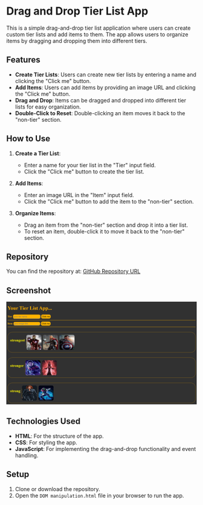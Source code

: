 # Drag and Drop Tier List App

This is a simple drag-and-drop tier list application where users can create custom tier lists and add items to them. The app allows users to organize items by dragging and dropping them into different tiers.

## Features

- **Create Tier Lists**: Users can create new tier lists by entering a name and clicking the "Click me" button.
- **Add Items**: Users can add items by providing an image URL and clicking the "Click me" button.
- **Drag and Drop**: Items can be dragged and dropped into different tier lists for easy organization.
- **Double-Click to Reset**: Double-clicking an item moves it back to the "non-tier" section.

## How to Use

1. **Create a Tier List**:
   - Enter a name for your tier list in the "Tier" input field.
   - Click the "Click me" button to create the tier list.

2. **Add Items**:
   - Enter an image URL in the "Item" input field.
   - Click the "Click me" button to add the item to the "non-tier" section.

3. **Organize Items**:
   - Drag an item from the "non-tier" section and drop it into a tier list.
   - To reset an item, double-click it to move it back to the "non-tier" section.

## Repository

You can find the repository at: [GitHub Repository URL](https://github.com/your-repo-link)

## Screenshot

![Screenshot of the app](1.png)

## Technologies Used

- **HTML**: For the structure of the app.
- **CSS**: For styling the app.
- **JavaScript**: For implementing the drag-and-drop functionality and event handling.

## Setup

1. Clone or download the repository.
2. Open the `DOM manipulation.html` file in your browser to run the app.

